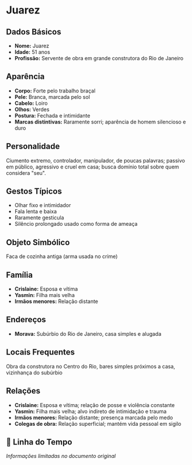 # Juarez

## Dados Básicos
- **Nome:** Juarez
- **Idade:** 51 anos
- **Profissão:** Servente de obra em grande construtora do Rio de Janeiro

## Aparência
- **Corpo:** Forte pelo trabalho braçal
- **Pele:** Branca, marcada pelo sol
- **Cabelo:** Loiro
- **Olhos:** Verdes
- **Postura:** Fechada e intimidante
- **Marcas distintivas:** Raramente sorri; aparência de homem silencioso e duro

## Personalidade
Ciumento extremo, controlador, manipulador, de poucas palavras; passivo em público, agressivo e cruel em casa; busca domínio total sobre quem considera "seu".

## Gestos Típicos
- Olhar fixo e intimidador
- Fala lenta e baixa
- Raramente gesticula
- Silêncio prolongado usado como forma de ameaça

## Objeto Simbólico
Faca de cozinha antiga (arma usada no crime)

## Família
- **Crislaine:** Esposa e vítima
- **Yasmin:** Filha mais velha
- **Irmãos menores:** Relação distante

## Endereços
- **Morava:** Subúrbio do Rio de Janeiro, casa simples e alugada

## Locais Frequentes
Obra da construtora no Centro do Rio, bares simples próximos a casa, vizinhança do subúrbio

## Relações
- **Crislaine:** Esposa e vítima; relação de posse e violência constante
- **Yasmin:** Filha mais velha; alvo indireto de intimidação e trauma
- **Irmãos menores:** Relação distante; presença marcada pelo medo
- **Colegas de obra:** Relação superficial; mantém vida pessoal em sigilo

## 📅 Linha do Tempo
*Informações limitadas no documento original*
